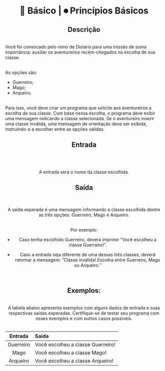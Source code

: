 # <div align="center"> 📶 Básico | ⏺ Princípios Básicos


## <div align="center"> Descrição
<br>
Você foi convocado pelo reino de Diolaris para uma missão de suma importância: auxiliar os aventureiros recém-chegados na escolha de sua classe.

<br>As opções são: 
- Guerreiro;
- Mago;
- Arqueiro. 

<br>Para isso, você deve criar um programa que solicite aos aventureiros a escolha de sua classe. Com base nessa escolha, o programa deve exibir uma mensagem indicando a classe selecionada. Se o aventureiro inserir uma classe inválida, uma mensagem de orientação deve ser exibida, instruindo-o a escolher entre as opções válidas.
  

## <div align="center"> Entrada
<br><br>

<div align="center">A entrada será o nome da classe escolhida.

<br>



## <div align="center"> Saída
<br>

A saída esperada é uma mensagem informando a classe escolhida dentre as três opções: Guerreiro, Mago e Arqueiro.

<br>Por exemplo:
- Caso tenha escolhido Guerreiro, deverá imprimir “Você escolheu a classe Guerreiro!”.
  
- Caso a entrada seja diferente de uma dessas três classes, deverá retornar a mensagem: “Classe inválida! Escolha entre Guerreiro, Mago ou Arqueiro.”

<br>

## <div align="center"> Exemplos:
<br>
A tabela abaixo apresenta exemplos com alguns dados de entrada e suas respectivas saídas esperadas. Certifique-se de testar seu programa com esses exemplos e com outros casos possíveis.
<br><br>

| Entrada      | Saída        |
| :------------: | :------------ |
| Guerreiro    | Você escolheu a classe Guerreiro!   |
| Mago     | Você escolheu a classe Mago! |
| Arqueiro | Você escolheu a classe Arqueiro!  |